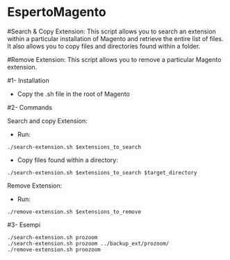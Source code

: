 # EspertoMagento

#Search & Copy Extension:
This script allows you to search an extension within a particular installation of Magento and retrieve the entire list of files. It also allows you to copy files and directories found within a folder.

#Remove Extension:
This script allows you to remove a particular Magento extension.

#1- Installation
- Copy the .sh file in the root of Magento
 
#2- Commands

Search and copy Extension:
- Run:
```
./search-extension.sh $extensions_to_search
```
- Copy files found within a directory:
```
./search-extension.sh $extensions_to_search $target_directory
```

Remove Extension:

- Run:
```
./remove-extension.sh $extensions_to_remove
```

#3- Esempi
```
./search-extension.sh prozoom
./search-extension.sh prozoom ../backup_ext/prozoom/
./remove-extension.sh proozoom
```

